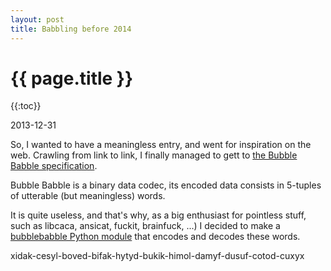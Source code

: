 ```yaml
---
layout: post
title: Babbling before 2014
---
```


{{ page.title }}
================

{{:toc}}

<p class="meta">2013-12-31</p>

So, I wanted to have a meaningless entry, and went for inspiration on the web.
Crawling from link to link, I finally managed to gett to [the Bubble Babble specification](http://web.mit.edu/kenta/www/one/bubblebabble/spec/jrtrjwzi/draft-huima-01.txt).

Bubble Babble is a binary data codec, its encoded data consists in 5-tuples of utterable (but meaningless) words.

It is quite useless, and that's why, as a big enthusiast for pointless stuff, such as libcaca, ansicat, fuckit, brainfuck, ...) I decided to make a [bubblebabble Python module](https://gitorious.org/python-bubblebabble/python-bubblebabble) that encodes and decodes these words.

xidak-cesyl-boved-bifak-hytyd-bukik-himol-damyf-dusuf-cotod-cuxyx

